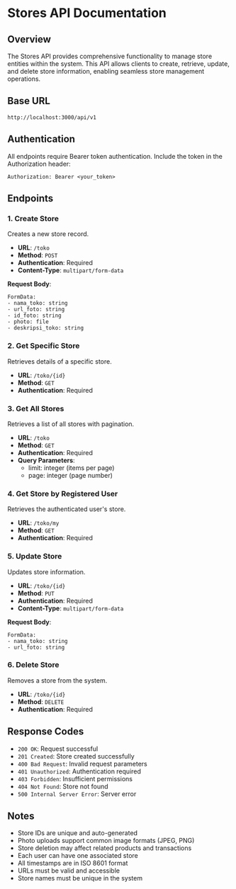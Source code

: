 # Stores API Documentation

## Overview

The Stores API provides comprehensive functionality to manage store entities within the system. This API allows clients to create, retrieve, update, and delete store information, enabling seamless store management operations.

## Base URL

```
http://localhost:3000/api/v1
```

## Authentication

All endpoints require Bearer token authentication. Include the token in the Authorization header:

```
Authorization: Bearer <your_token>
```

## Endpoints

### 1. Create Store

Creates a new store record.

- **URL**: `/toko`
- **Method**: `POST`
- **Authentication**: Required
- **Content-Type**: `multipart/form-data`

**Request Body**:

```
FormData:
- nama_toko: string
- url_foto: string
- id_foto: string
- photo: file
- deskripsi_toko: string
```

### 2. Get Specific Store

Retrieves details of a specific store.

- **URL**: `/toko/{id}`
- **Method**: `GET`
- **Authentication**: Required

### 3. Get All Stores

Retrieves a list of all stores with pagination.

- **URL**: `/toko`
- **Method**: `GET`
- **Authentication**: Required
- **Query Parameters**:
  - limit: integer (items per page)
  - page: integer (page number)

### 4. Get Store by Registered User

Retrieves the authenticated user's store.

- **URL**: `/toko/my`
- **Method**: `GET`
- **Authentication**: Required

### 5. Update Store

Updates store information.

- **URL**: `/toko/{id}`
- **Method**: `PUT`
- **Authentication**: Required
- **Content-Type**: `multipart/form-data`

**Request Body**:

```
FormData:
- nama_toko: string
- url_foto: string
```

### 6. Delete Store

Removes a store from the system.

- **URL**: `/toko/{id}`
- **Method**: `DELETE`
- **Authentication**: Required

## Response Codes

- `200 OK`: Request successful
- `201 Created`: Store created successfully
- `400 Bad Request`: Invalid request parameters
- `401 Unauthorized`: Authentication required
- `403 Forbidden`: Insufficient permissions
- `404 Not Found`: Store not found
- `500 Internal Server Error`: Server error

## Notes

- Store IDs are unique and auto-generated
- Photo uploads support common image formats (JPEG, PNG)
- Store deletion may affect related products and transactions
- Each user can have one associated store
- All timestamps are in ISO 8601 format
- URLs must be valid and accessible
- Store names must be unique in the system
